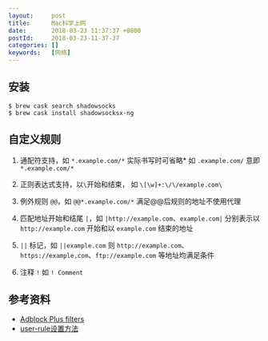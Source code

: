 ```yaml
---
layout:     post
title:      Mac科学上网
date:       2018-03-23 11:37:37 +0800
postId:     2018-03-23-11-37-37
categories: []
keywords:   [网络]
---
```


## 安装

```
$ brew cask search shadowsocks
$ brew cask install shadowsocksx-ng
```

## 自定义规则

1. 通配符支持，如 `*.example.com/*` 实际书写时可省略* 如 `.example.com/` 意即 `*.example.com/*`

2. 正则表达式支持，以`\`开始和结束， 如 `\[\w]+:\/\/example.com\`

3. 例外规则 `@@`，如 `@@*.example.com/*` 满足@@后规则的地址不使用代理

4. 匹配地址开始和结尾 `|`，如 `|http://example.com`、`example.com|` 分别表示以 `http://example.com` 开始和以 `example.com` 结束的地址

5. `||` 标记，如 `||example.com` 则 `http://example.com`、`https://example.com`、`ftp://example.com` 等地址均满足条件

6. 注释 `!` 如 `! Comment`

## 参考资料

* [Adblock Plus filters](https://adblockplus.org/en/filter-cheatsheet)
* [user-rule设置方法](https://www.duoluodeyu.com/1337.html)
